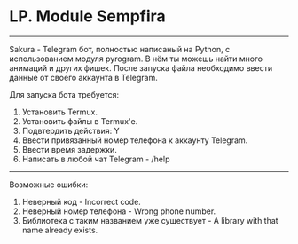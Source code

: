 # LP. Module Sempfira
-------------------------------------------------------------------------------------------
                                 
Sakura - Telegram бот, полностью написаный на Python, с использованием модуля pyrogram.
В нём ты можешь найти много анимаций и других фишек.
После запуска файла необходимо ввести данные от своего аккаунта в Telegram.
 
 Для запуска бота требуется:
1. Установить Termux.
2. Установить файлы в Termux'е.
3. Подвтердить действия: Y
4. Ввести привязанный номер телефона к аккаунту Telegram.
5. Ввести время задержки.
6. Написать в любой чат Telegram - /help

-------------------------------------------------------------------------------------------

Возможные ошибки:
1. Неверный код - Incorrect code.
2. Неверный номер телефона - Wrong phone number.
3. Библиотека с таким названием уже существует - A library with that name already exists.
